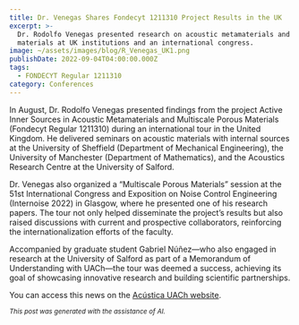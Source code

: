 ```yaml
---
title: Dr. Venegas Shares Fondecyt 1211310 Project Results in the UK
excerpt: >-
  Dr. Rodolfo Venegas presented research on acoustic metamaterials and porous
  materials at UK institutions and an international congress.
image: ~/assets/images/blog/R_Venegas_UK1.png
publishDate: 2022-09-04T04:00:00.000Z
tags:
  - FONDECYT Regular 1211310
category: Conferences
---
```


In August, Dr. Rodolfo Venegas presented findings from the project Active Inner Sources in Acoustic Metamaterials and Multiscale Porous Materials (Fondecyt Regular 1211310) during an international tour in the United Kingdom. He delivered seminars on acoustic materials with internal sources at the University of Sheffield (Department of Mechanical Engineering), the University of Manchester (Department of Mathematics), and the Acoustics Research Centre at the University of Salford.

Dr. Venegas also organized a “Multiscale Porous Materials” session at the 51st International Congress and Exposition on Noise Control Engineering (Internoise 2022) in Glasgow, where he presented one of his research papers. The tour not only helped disseminate the project’s results but also raised discussions with current and prospective collaborators, reinforcing the internationalization efforts of the faculty.

Accompanied by graduate student Gabriel Núñez—who also engaged in research at the University of Salford as part of a Memorandum of Understanding with UACh—the tour was deemed a success, achieving its goal of showcasing innovative research and building scientific partnerships.

You can access this news on the [Acústica UACh website](https://www.acusticauach.cl?p=15517).

<p><small><i>This post was generated with the assistance of AI.</i></small></p>
